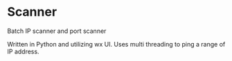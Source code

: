 Scanner
=======

Batch IP scanner and port scanner

  Written in Python and utilizing wx UI. Uses multi threading to ping a range of IP address. 
